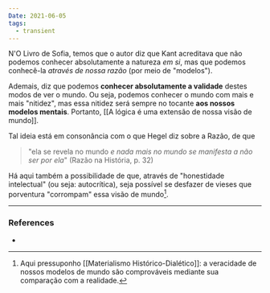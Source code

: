 ```yaml
---
Date: 2021-06-05
tags:
  - transient
---
```

N'O Livro de Sofia, temos que o autor diz que Kant acreditava que não podemos conhecer absolutamente a natureza *em si*, mas que podemos conhecê-la *através de nossa razão* (por meio de "modelos").

Ademais, diz que podemos **conhecer absolutamente a validade** destes modos de ver o mundo. Ou seja, podemos conhecer o mundo com mais e mais "nitidez", mas essa nitidez será sempre no tocante **aos nossos modelos mentais**. Portanto, [[A lógica é uma extensão de nossa visão de mundo]].

Tal ideia está em consonância com o que Hegel diz sobre a Razão, de que 
> "ela se revela no mundo *e nada mais no mundo se manifesta a não ser por ela*" (Razão na História, p. 32)

Há aqui também a possibilidade de que, através de "honestidade intelectual" (ou seja: autocrítica), seja possível se desfazer de vieses que porventura "corrompam" essa visão de mundo[^1].

---
### References
- 

[^1]: Aqui pressuponho [[Materialismo Histórico-Dialético]]: a veracidade de nossos modelos de mundo são comprováveis mediante sua comparação com a realidade.